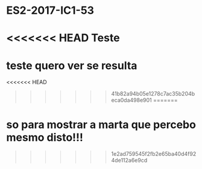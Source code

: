 # ES2-2017-IC1-53

<<<<<<< HEAD
Teste
=======
# teste quero ver se resulta
<<<<<<< HEAD
>>>>>>> 41b82a94b05e1278c7ac35b204beca0da498e901
=======

# so para mostrar a marta que percebo mesmo disto!!!
>>>>>>> 1e2ad759545f2fb2e65ba40d4f924de112a6e9cd

